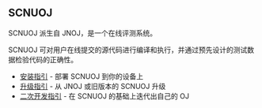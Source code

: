 ## SCNUOJ

SCNUOJ 派生自 JNOJ，是一个在线评测系统。

SCNUOJ 可对用户在线提交的源代码进行编译和执行，并通过预先设计的测试数据检验代码的正确性。

* [安装指引](docs/installation.md) - 部署 SCNUOJ 到你的设备上
* [升级指引](docs/upgrade.md) - 从 JNOJ 或旧版本的 SCNUOJ 升级
* [二次开发指引](docs/development.md) - 在 SCNUOJ 的基础上迭代出自己的 OJ